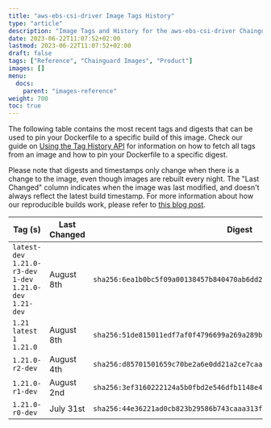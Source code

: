 ```yaml
---
title: "aws-ebs-csi-driver Image Tags History"
type: "article"
description: "Image Tags and History for the aws-ebs-csi-driver Chainguard Image"
date: 2023-06-22T11:07:52+02:00
lastmod: 2023-06-22T11:07:52+02:00
draft: false
tags: ["Reference", "Chainguard Images", "Product"]
images: []
menu:
  docs:
    parent: "images-reference"
weight: 700
toc: true
---
```


The following table contains the most recent tags and digests that can be used to pin your Dockerfile to a specific build of this image. Check our guide on [Using the Tag History API](/chainguard/chainguard-images/using-the-tag-history-api/) for information on how to fetch all tags from an image and how to pin your Dockerfile to a specific digest.

Please note that digests and timestamps only change when there is a change to the image, even though images are rebuilt every night. The "Last Changed" column indicates when the image was last modified, and doesn't always reflect the latest build timestamp. For more information about how our reproducible builds work, please refer to [this blog post](https://www.chainguard.dev/unchained/reproducing-chainguards-reproducible-image-builds).

| Tag (s)                                                       | Last Changed | Digest                                                                    |
|---------------------------------------------------------------|--------------|---------------------------------------------------------------------------|
|  `latest-dev` `1.21.0-r3-dev` `1-dev` `1.21.0-dev` `1.21-dev` | August 8th   | `sha256:6ea1b0bc5f09a00138457b840470ab6dd280f23dbb6a43b8ae3ff4eea307b7f9` |
|  `1.21` `latest` `1` `1.21.0`                                 | August 8th   | `sha256:51de815011edf7af0f4796699a269a289b4bc7d7c8e304a159c28a77d7733881` |
|  `1.21.0-r2-dev`                                              | August 4th   | `sha256:d85701501659c70be2a6e0dd21a2ce7caa1a2f716b2d925c6677bc047cd3e353` |
|  `1.21.0-r1-dev`                                              | August 2nd   | `sha256:3ef3160222124a5b0fbd2e546dfb1148e43ec6096ac3dbc05569ed3fcc3e90f9` |
|  `1.21.0-r0-dev`                                              | July 31st    | `sha256:44e36221ad0cb823b29586b743caaa313f9c52da41db832b9398055c6f7cc5c7` |

